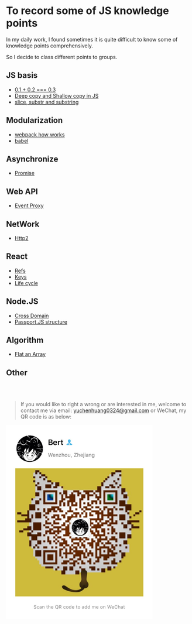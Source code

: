# To record some of JS knowledge points

In my daily work, I found sometimes it is quite difficult to know some of knowledge points comprehensively.

So I decide to class different points to groups.

## JS basis

* [0.1 + 0.2 === 0.3](/js_basis/epsilon.md)
* [Deep copy and Shallow copy in JS](/js_basis/object_copy.md)
* [slice, substr and substring](/js_basis/string_process.md)

## Modularization

* [webpack how works](/module/webpack_structure.md)
* [babel](/module/webpack_structure.md)

## Asynchronize

* [Promise](/asynchronize/promise.md)

## Web API

* [Event Proxy](/web_api/events_proxy.md)

## NetWork

* [Http2](/network/http2.md)


## React

* [Refs](/react/refs.md)
* [Keys](/react/keys.md)
* [Life cycle]()

## Node.JS

* [Cross Domain](/nodejs/cross_domain.md)
* [Passport.JS structure](/nodejs/passport.md)

## Algorithm

* [Flat an Array](/algorithm/flat_array.md)

## Other

<br />
<br />



> If you would like to right a wrong or are interested in me, welcome to contact me via email: yuchenhuang0324@gmail.com or WeChat, my QR code is as below:

<img src="assets/qr_code.jpeg" width="400"/>


